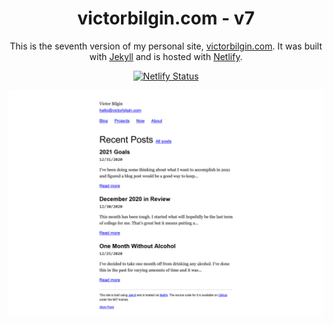 <h1 align="center">
  victorbilgin.com - v7
</h1>
<p align="center">
    This is the seventh version of my personal site, <a href="https://victorbilgin.com" target="_blank">victorbilgin.com</a>. It was built with <a href="https://www.jekyll.rb/" target="_blank">Jekyll</a> and is hosted with <a href="https://www.netlify.com/" target="_blank">Netlify</a>.
</p>
<p align="center">
  <a href="https://app.netlify.com/sites/victorbilgin/deploys" target="_blank">
    <img src="https://api.netlify.com/api/v1/badges/ea963886-5566-45f7-aed5-49b5c1331d2d/deploy-status" alt="Netlify Status" />
  </a>
</p>

![A screenshot of my site for demo purposes](https://github.com/vbilgin/vb-v7/blob/master/assets/img/demo.png)